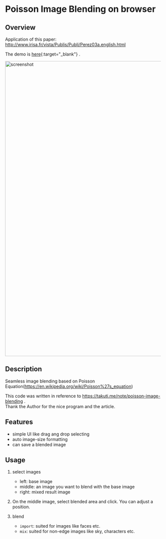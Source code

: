 Poisson Image Blending on browser
====
## Overview
Application of this paper:
http://www.irisa.fr/vista/Publis/Publi/Perez03a.english.html

The demo is [here](https://ugredium.github.io/Poisson_Editing/){:target="_blank"} .

<img width="953" alt="screenshot" src="https://user-images.githubusercontent.com/26299162/31848351-b220a77a-b66b-11e7-98da-06f2cff05009.png">

## Description
Seamless image blending based on Poisson Equation(https://en.wikipedia.org/wiki/Poisson%27s_equation)<br>

This code was written in reference to https://takuti.me/note/poisson-image-blending .<br>
Thank the Author for the nice program and the article.

## Features
+ simple UI like drag ang drop selecting
+ auto image-size formatting
+ can save a blended image

## Usage
1. select images
    + left: base image
    + middle: an image you want to blend with the base image
    + right: mixed result image

2. On the middle image, select blended area and click. You can adjust a position.
3. blend
    + `import`: suited for images like faces etc.
    + `mix`: suited for non-edge images like sky, characters etc.
